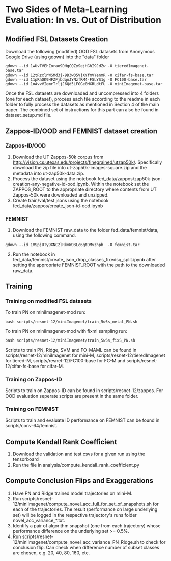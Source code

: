 # Two Sides of Meta-Learning Evaluation: In vs. Out of Distribution

## Modified FSL Datasets Creation

Download the following (modified) OOD FSL datasets from Anonymous Google Drive (using gdown) into the "data" folder

```
gdown --id 1wUvTVEhZorao9DHgCQZySejHGhI9JdZw -O tieredImagenet-base.tar
gdown --id 12tRzxlnWSMd3j-9D3w35VjXYfmVYenmR -O cifar-fs-base.tar
gdown --id 11pRhOK9HFZFjbdqnJYNzfRM4-FSLYS1g -O FC100-base.tar
gdown --id 1oAvvVIemrTrljJ6Qd5LFGGe0MXRLdtFU -O miniImagenet-base.tar
```

Once the FSL datasets are downloaded and uncompressed into 4 folders (one for each dataset), process each file according to the readme in each folder to fully process the datasets as mentioned in Section 4 of the main paper. The combined set of instructions for this part can also be found in dataset_setup.md file.


## Zappos-ID/OOD and FEMNIST dataset creation

### Zappos-ID/OOD

1. Download the UT Zappos-50k corpus from http://vision.cs.utexas.edu/projects/finegrained/utzap50k/. Specifically download the zip file into ut-zap50k-images-square.zip and the metadata into ut-zap50k-data.zip.
2. Process the dataset using the notebook fed_data/zappos/zap50k-json-creation-any-negative-id-ood.ipynb. Within the notebook set the ZAPPOS_ROOT to the appropriate directory where contents from UT Zappos-50k were downloaded and unzipped. 
3. Create train/val/test jsons using the notebook fed_data/zappos/create_json-id-ood.ipynb

### FEMNIST

1. Download the FEMNIST raw_data to the folder fed_data/femnist/data, using the following command.
```
gdown --id 1VSpjUTy9XNC2lRkxWO3Lc6qtDMvzhph_ -O femnist.tar
``` 

2. Run the notebook in fed_data/femnist/create_json_drop_classes_fixedsq_split.ipynb after setting the appropriate FEMNIST_ROOT with the path to the downloaded raw_data. 

## Training

### Training on modified FSL datasets

To train PN on miniImagenet-mod run:
```
bash scripts/resnet-12/miniImagenet/train_5w5s_metal_PN.sh
```
To train PN on miniImagenet-mod with fixml sampling run:
```
bash scripts/resnet-12/miniImagenet/train_5w5s_fixS_PN.sh
```

Scripts to train PN, Ridge, SVM and FO-MAML can be found in scripts/resnet-12/miniImagenet for mini-M, scripts/resnet-12/tieredImagenet for tiered-M, scripts/resnet-12/FC100-base for FC-M and scripts/resnet-12/cifar-fs-base for cifar-M. 


### Training on Zappos-ID

Scripts to train on Zappos-ID can be found in scripts/resnet-12/zappos. For OOD evaluation seperate scripts are present in the same folder.


### Training on FEMNIST

Scripts to train and evaluate ID performance on FEMNIST can be found in scripts/conv-64/femnist. 


## Compute Kendall Rank Coefficient
1. Download the validation and test csvs for a given run using the tensorboard
2. Run the file in analysis/compute_kendall_rank_coefficient.py

## Compute Conclusion Flips and Exaggerations

1. Have PN and Ridge trained model trajectories on mini-M.
2. Run scripts/resnet-12/miniImagenet/compute_novel_acc_full_for_set_of_snapshots.sh for each of the trajectories. The result (performance on large underlying set) will be logged in the respective trajectory's runs folder novel_acc_variance_*.txt.
3. Identify a pair of algorithm snapshot (one from each trajectory) whose performance difference on the underlying set >= 0.5%.
4. Run scripts/resnet-12/miniImagenet/compute_novel_acc_variance_PN_Ridge.sh to check for conclusion flip. Can check when difference number of subset classes are chosen, e.g. 20, 40, 80, 160, etc.


